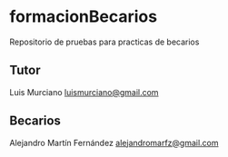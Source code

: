 # formacionBecarios
Repositorio de pruebas para practicas de becarios

## Tutor

Luis Murciano luismurciano@gmail.com

## Becarios

Alejandro Martín Fernández alejandromarfz@gmail.com
